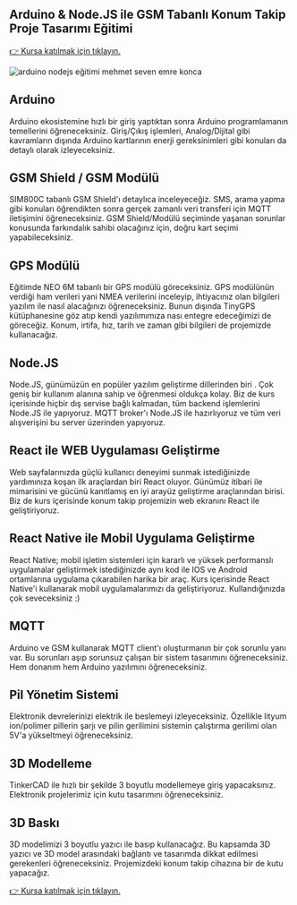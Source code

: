 ## Arduino & Node.JS ile GSM Tabanlı Konum Takip Proje Tasarımı Eğitimi

[:point_right: Kursa katılmak için tıklayın.](https://www.udemy.com/course/arduino-gsm-node/?couponCode=ARDNJS)

![arduino nodejs eğitimi mehmet seven emre konca](https://mehmetseven.net/content/images/2019/10/arduino-nodejs-mehmet-seven-emre-konca-egitim.jpg)

## Arduino

Arduino ekosistemine hızlı bir giriş yaptıktan sonra Arduino programlamanın temellerini öğreneceksiniz. Giriş/Çıkış işlemleri, Analog/Dijital gibi kavramların dışında Arduino kartlarının enerji gereksinimleri gibi konuları da detaylı olarak izleyeceksiniz.

## GSM Shield / GSM Modülü

SIM800C tabanlı GSM Shield'ı detaylıca inceleyeceğiz. SMS, arama yapma gibi konuları öğrendikten sonra gerçek zamanlı veri transferi için MQTT iletişimini öğreneceksiniz. GSM Shield/Modülü seçiminde yaşanan sorunlar konusunda farkındalık sahibi olacağınız için, doğru kart seçimi yapabileceksiniz.

## GPS Modülü

Eğitimde NEO 6M tabanlı bir GPS modülü göreceksiniz. GPS modülünün  verdiği ham verileri yani NMEA verilerini inceleyip, ihtiyacınız olan bilgileri yazılım ile nasıl alacağınızı öğreneceksiniz. Bunun dışında TinyGPS kütüphanesine göz atıp kendi yazılımımıza nası entegre edeceğimizi de göreceğiz. Konum, irtifa, hız, tarih ve zaman gibi bilgileri de projemizde kullanacağız.

## Node.JS

Node.JS, günümüzün en popüler yazılım geliştirme dillerinden biri . Çok geniş bir kullanım alanına sahip ve öğrenmesi oldukça kolay. Biz de kurs içerisinde hiçbir dış servise bağlı kalmadan, tüm backend işlemlerini Node.JS ile yapıyoruz. MQTT broker'ı Node.JS ile hazırlıyoruz ve tüm veri alışverişini bu server üzerinden yapıyoruz.

## React ile WEB Uygulaması Geliştirme

Web sayfalarınızda güçlü kullanıcı deneyimi sunmak istediğinizde yardımınıza koşan ilk araçlardan biri React oluyor. Günümüz itibari ile mimarisini ve gücünü kanıtlamış en iyi arayüz geliştirme araçlarından birisi. Biz de kurs içerisinde konum takip projemizin web ekranını React ile geliştiriyoruz.

## React Native ile Mobil Uygulama Geliştirme

React Native; mobil işletim sistemleri için kararlı ve yüksek performanslı uygulamalar geliştirmek istediğinizde aynı kod ile IOS ve Android ortamlarına uygulama çıkarabilen harika bir araç. Kurs içerisinde React Native'i kullanarak mobil uygulamalarımızı da geliştiriyoruz. Kullandığınızda çok seveceksiniz :)

## MQTT

Arduino ve GSM kullanarak MQTT client'ı oluşturmanın bir çok sorunlu yanı var. Bu sorunları aşıp sorunsuz çalışan bir sistem tasarımını öğreneceksiniz. Hem donanım hem Arduino yazılımını öğreneceksiniz.

## Pil Yönetim Sistemi

Elektronik devrelerinizi elektrik ile beslemeyi izleyeceksiniz. Özellikle lityum ion/polimer pillerin şarjı ve pilin gerilimini sistemin çalıştırma gerilimi olan 5V'a yükseltmeyi öğreneceksiniz.

## 3D Modelleme

TinkerCAD ile hızlı bir şekilde 3 boyutlu modellemeye giriş yapacaksınız. Elektronik projelerimiz için kutu tasarımını öğreneceksiniz.

## 3D Baskı

3D modelimizi 3 boyutlu yazıcı ile basıp kullanacağız. Bu kapsamda 3D yazıcı ve 3D model arasındaki bağlantı ve tasarımda dikkat edilmesi gerekenleri öğreneceksiniz. Projemizdeki konum takip cihazına bir de kutu yapacağız.

[:point_right: Kursa katılmak için tıklayın.](https://www.udemy.com/course/arduino-gsm-node/?couponCode=ARDNJS)

